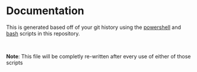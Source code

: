 ﻿# Documentation

This is generated based off of your git history using the
<a href="https://github.com/GilmoreGigabytes/Template/blob/main/update_documentation.ps1" target="_blank">powershell</a> and
<a href="https://github.com/GilmoreGigabytes/Template/blob/main/update_documentation.bash" target="_blank">
bash</a> scripts in this repository.

<br>

**Note**:
This file will be completly re-written after every use of either of
those scripts

<br>
